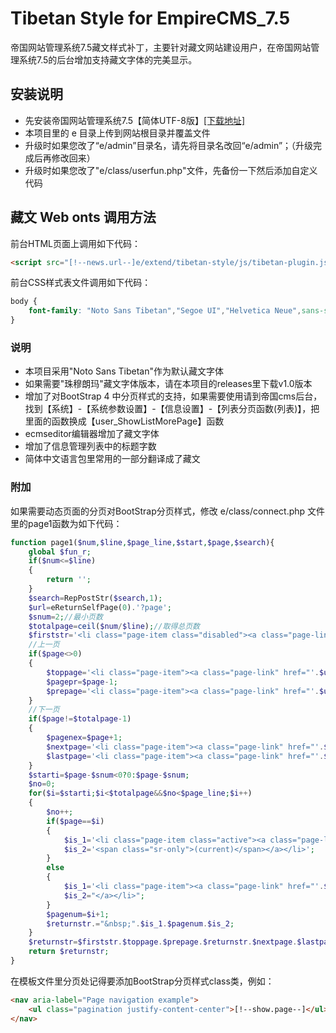 # Tibetan Style for EmpireCMS_7.5
帝国网站管理系统7.5藏文样式补丁，主要针对藏文网站建设用户，在帝国网站管理系统7.5的后台增加支持藏文字体的完美显示。

## 安装说明
- 先安装帝国网站管理系统7.5【简体UTF-8版】[[下载地址]](http://www.phome.net/download/ "帝国软件下载")
- 本项目里的 e 目录上传到网站根目录并覆盖文件
- 升级时如果您改了“e/admin”目录名，请先将目录名改回“e/admin”；（升级完成后再修改回来）
- 升级时如果您改了"e/class/userfun.php"文件，先备份一下然后添加自定义代码

## 藏文 Web onts 调用方法

前台HTML页面上调用如下代码：
```html
<script src="[!--news.url--]e/extend/tibetan-style/js/tibetan-plugin.js"></script>
```

前台CSS样式表文件调用如下代码：
```css
body {
	font-family: "Noto Sans Tibetan","Segoe UI","Helvetica Neue",sans-serif;
}
```

### 说明
- 本项目采用"Noto Sans Tibetan"作为默认藏文字体
- 如果需要"珠穆朗玛"藏文字体版本，请在本项目的releases里下载v1.0版本
- 增加了对BootStrap 4 中分页样式的支持，如果需要使用请到帝国cms后台，找到【系统】-【系统参数设置】-【信息设置】-【列表分页函数(列表)】，把里面的函数换成【user_ShowListMorePage】函数
- ecmseditor编辑器增加了藏文字体
- 增加了信息管理列表中的标题字数
- 简体中文语言包里常用的一部分翻译成了藏文

### 附加
如果需要动态页面的分页对BootStrap分页样式，修改 e/class/connect.php 文件里的page1函数为如下代码：
```php
function page1($num,$line,$page_line,$start,$page,$search){
	global $fun_r;
	if($num<=$line)
	{
		return '';
	}
	$search=RepPostStr($search,1);
	$url=eReturnSelfPage(0).'?page';
	$snum=2;//最小页数
	$totalpage=ceil($num/$line);//取得总页数
	$firststr='<li class="page-item class="disabled"><a class="page-link" title="'.$fun_r['trecord'].'" aria-label="Previous">'.$num.'</a></li>';
	//上一页
	if($page<>0)
	{
		$toppage='<li class="page-item"><a class="page-link" href="'.$url.'=0'.$search.'">'.$fun_r['startpage'].'</a></li>';
		$pagepr=$page-1;
		$prepage='<li class="page-item"><a class="page-link" href="'.$url.'='.$pagepr.$search.'">'.$fun_r['pripage'].'</a></li>';
	}
	//下一页
	if($page!=$totalpage-1)
	{
		$pagenex=$page+1;
		$nextpage='<li class="page-item"><a class="page-link" href="'.$url.'='.$pagenex.$search.'">'.$fun_r['nextpage'].'</a></li>';
		$lastpage='<li class="page-item"><a class="page-link" href="'.$url.'='.($totalpage-1).$search.'">'.$fun_r['lastpage'].'</a></li>';
	}
	$starti=$page-$snum<0?0:$page-$snum;
	$no=0;
	for($i=$starti;$i<$totalpage&&$no<$page_line;$i++)
	{
		$no++;
		if($page==$i)
		{
			$is_1='<li class="page-item class="active"><a class="page-link" href="#">';
			$is_2='<span class="sr-only">(current)</span></a></li>';
		}
		else
		{
			$is_1='<li class="page-item"><a class="page-link" href="'.$url.'='.$i.$search.'">';
			$is_2="</a></li>";
		}
		$pagenum=$i+1;
		$returnstr.="&nbsp;".$is_1.$pagenum.$is_2;
	}
	$returnstr=$firststr.$toppage.$prepage.$returnstr.$nextpage.$lastpage;
	return $returnstr;
}
```
在模板文件里分页处记得要添加BootStrap分页样式class类，例如：
```html
<nav aria-label="Page navigation example">
	<ul class="pagination justify-content-center">[!--show.page--]</ul>
</nav>
```

